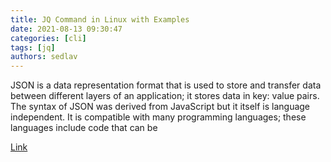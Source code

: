 ```yaml
---
title: JQ Command in Linux with Examples
date: 2021-08-13 09:30:47
categories: [cli]
tags: [jq]
authors: sedlav
---
```


JSON is a data representation format that is used to store and transfer data between different layers of an application; it stores data in key: value pairs. The syntax of JSON was derived from JavaScript but it itself is language independent. It is compatible with many programming languages; these languages include code that can be

[Link](https://tecadmin.net/linux-jq-command/)
